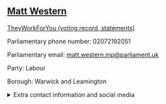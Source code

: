## <a href="https://members.parliament.uk/member/4617/contact">Matt Western</a>

<a href="https://www.theyworkforyou.com/mp/25701/matt_western/warwick_and_leamington">TheyWorkForYou (voting record, statements)</a> 

Parliamentary phone number: 02072192051 

Parliamentary email: matt.western.mp@parliament.uk 

Party: Labour 

Borough: Warwick and Leamington 

<details><summary>Extra contact information and social media</summary> 
<li>Website: http://www.mattwestern.org/</li>
<li>Twitter: https://twitter.com/mattwestern_</li>
<li>Constituency office phone number: 01926882006</li>
<li>Constituency office email:</li>
<li>Facebook: https://www.facebook.com/MattWesternMP/</li>
<li>Instagram:</li>
<li>Youtube:</li>
<li>Linkedin:</li>
<li>Government department phone number:</li>
<li>Government department email:</li>
<li>Threads:</li>
<li>Party office phone number:</li>
<li>Party office email:</li>
<li>Tiktok:</li>
</details>